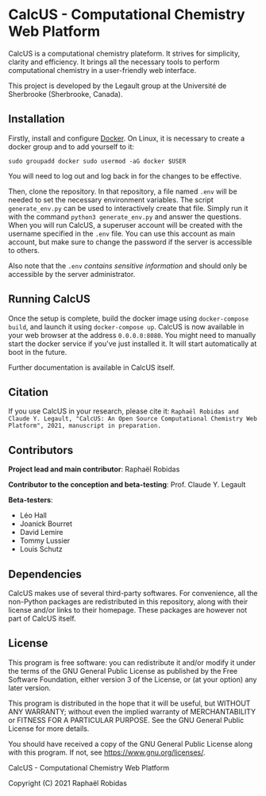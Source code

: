 # CalcUS - Computational Chemistry Web Platform
CalcUS is a computational chemistry plateform. It strives for simplicity, clarity and efficiency. It brings all the necessary tools to perform computational chemistry in a user-friendly web interface. 

This project is developed by the Legault group at the Université de Sherbrooke (Sherbrooke, Canada).

## Installation
Firstly, install and configure [Docker](https://www.docker.com/). On Linux, it is necessary to create a docker group and to add yourself to it:

`sudo groupadd docker
sudo usermod -aG docker $USER`

You will need to log out and log back in for the changes to be effective.

Then, clone the repository. In that repository, a file named `.env` will be needed to set the necessary environment variables. The script `generate_env.py` can be used to interactively create that file. Simply run it with the command `python3 generate_env.py` and answer the questions. When you will run CalcUS, a superuser account will be created with the username specified in the `.env` file. You can use this account as main account, but make sure to change the password if the server is accessible to others.

Also note that the `.env` *contains sensitive information* and should only be accessible by the server administrator.
	
## Running CalcUS
Once the setup is complete, build the docker image using `docker-compose build`, and launch it using `docker-compose up`. CalcUS is now available in your web browser at the address `0.0.0.0:8080`. You might need to manually start the docker service if you've just installed it. It will start automatically at boot in the future.

Further documentation is available in CalcUS itself.

## Citation
If you use CalcUS in your research, please cite it: `Raphaël Robidas and Claude Y. Legault, "CalcUS: An Open Source Computational Chemistry Web Platform", 2021, manuscript in preparation.`

## Contributors
**Project lead and main contributor**: Raphaël Robidas

**Contributor to the conception and beta-testing**: Prof. Claude Y. Legault

**Beta-testers**:

+ Léo Hall
+ Joanick Bourret
+ David Lemire
+ Tommy Lussier
+ Louis Schutz

## Dependencies
CalcUS makes use of several third-party softwares. For convenience, all the non-Python packages are redistributed in this repository, along with their license and/or links to their homepage. These packages are however not part of CalcUS itself.

## License
This program is free software: you can redistribute it and/or modify
it under the terms of the GNU General Public License as published by
the Free Software Foundation, either version 3 of the License, or
(at your option) any later version.

This program is distributed in the hope that it will be useful,
but WITHOUT ANY WARRANTY; without even the implied warranty of
MERCHANTABILITY or FITNESS FOR A PARTICULAR PURPOSE. See the
GNU General Public License for more details.

You should have received a copy of the GNU General Public License
along with this program. If not, see https://www.gnu.org/licenses/.

CalcUS - Computational Chemistry Web Platform

Copyright (C) 2021 Raphaël Robidas

